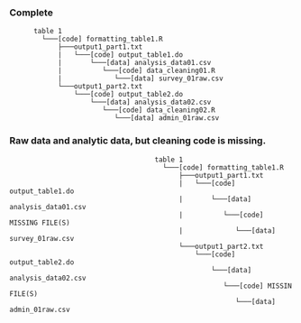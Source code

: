 
### Complete
          table 1
            └───[code] formatting_table1.R
                ├───output1_part1.txt  
                |   └───[code] output_table1.do           
                |       └───[data] analysis_data01.csv
                |          └───[code] data_cleaning01.R
                |             └───[data] survey_01raw.csv
                └───output1_part2.txt  
                    └───[code] output_table2.do           
                        └───[data] analysis_data02.csv
                           └───[code] data_cleaning02.R
                              └───[data] admin_01raw.csv  



### Raw data and analytic data, but cleaning code is missing.
                                        table 1
                                          └───[code] formatting_table1.R
                                              ├───output1_part1.txt  
                                              |   └───[code] output_table1.do           
                                              |       └───[data] analysis_data01.csv
                                              |          └───[code] MISSING FILE(S)
                                              |             └───[data] survey_01raw.csv
                                              └───output1_part2.txt  
                                                  └───[code] output_table2.do           
                                                      └───[data] analysis_data02.csv
                                                         └───[code] MISSIN FILE(S)
                                                            └───[data] admin_01raw.csv  
